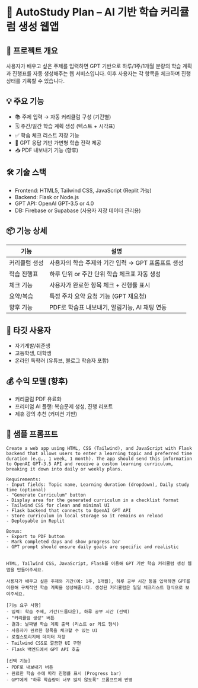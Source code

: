 # 📘 AutoStudy Plan – AI 기반 학습 커리큘럼 생성 웹앱

## 🎯 프로젝트 개요
사용자가 배우고 싶은 주제를 입력하면 GPT 기반으로 하루/1주/1개월 분량의 학습 계획과 진행표를 자동 생성해주는 웹 서비스입니다. 이후 사용자는 각 항목을 체크하며 진행 상태를 기록할 수 있습니다.

## 💡 주요 기능
- 📚 주제 입력 → 자동 커리큘럼 구성 (기간별)
- 🗓 주간/일간 학습 계획 생성 (텍스트 + 시각표)
- ✅ 학습 체크 리스트 저장 기능
- 🧠 GPT 응답 기반 가변형 학습 전략 제공
- 📥 PDF 내보내기 기능 (향후)

## 🛠 기술 스택
- Frontend: HTML5, Tailwind CSS, JavaScript (Replit 가능)
- Backend: Flask or Node.js
- GPT API: OpenAI GPT-3.5 or 4.0
- DB: Firebase or Supabase (사용자 저장 데이터 관리용)

## 📦 기능 상세

| 기능 | 설명 |
|------|------|
| 커리큘럼 생성 | 사용자의 학습 주제와 기간 입력 → GPT 프롬프트 생성 |
| 학습 진행표 | 하루 단위 or 주간 단위 학습 체크표 자동 생성 |
| 체크 기능 | 사용자가 완료한 항목 체크 + 진행률 표시 |
| 요약/복습 | 특정 주차 요약 요청 기능 (GPT 재요청) |
| 향후 기능 | PDF로 학습표 내보내기, 알림기능, AI 채팅 연동

## 🎯 타깃 사용자
- 자기계발/취준생
- 고등학생, 대학생
- 온라인 독학러 (유튜브, 블로그 학습자 포함)

## 💰 수익 모델 (향후)
- 커리큘럼 PDF 유료화
- 프리미엄 AI 플랜: 복습문제 생성, 진행 리포트
- 제휴 강의 추천 (커미션 기반)

## 🧱 샘플 프롬프트
~~~
Create a web app using HTML, CSS (Tailwind), and JavaScript with Flask backend that allows users to enter a learning topic and preferred time duration (e.g., 1 week, 1 month). The app should send this information to OpenAI GPT-3.5 API and receive a custom learning curriculum, breaking it down into daily or weekly plans.

Requirements:
- Input fields: Topic name, Learning duration (dropdown), Daily study time (optional)
- "Generate Curriculum" button
- Display area for the generated curriculum in a checklist format
- Tailwind CSS for clean and minimal UI
- Flask backend that connects to OpenAI GPT API
- Store curriculum in local storage so it remains on reload
- Deployable in Replit

Bonus:
- Export to PDF button
- Mark completed days and show progress bar
- GPT prompt should ensure daily goals are specific and realistic


HTML, Tailwind CSS, JavaScript, Flask를 이용해 GPT 기반 학습 커리큘럼 생성 웹앱을 만들어주세요.

사용자가 배우고 싶은 주제와 기간(예: 1주, 1개월), 하루 공부 시간 등을 입력하면 GPT를 이용해 구체적인 학습 계획을 생성해줍니다. 생성된 커리큘럼은 일일 체크리스트 형식으로 보여주세요.

[기능 요구 사항]
- 입력: 학습 주제, 기간(드롭다운), 하루 공부 시간 (선택)
- "커리큘럼 생성" 버튼
- 결과: 날짜별 학습 계획 출력 (리스트 or 카드 형식)
- 사용자가 완료한 항목을 체크할 수 있는 UI
- 로컬스토리지에 데이터 저장
- Tailwind CSS로 깔끔한 UI 구현
- Flask 백엔드에서 GPT API 호출

[선택 기능]
- PDF로 내보내기 버튼
- 완료한 학습 수에 따라 진행률 표시 (Progress bar)
- GPT에게 "하루 학습량이 너무 많지 않도록" 프롬프트에 반영

~~~
